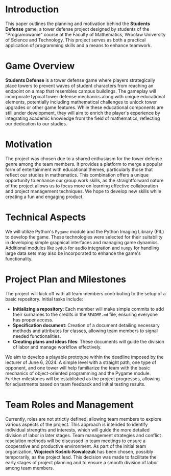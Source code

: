 # Introduction

This paper outlines the planning and motivation behind the **Students Defense** game, a tower defense project designed by students of the "Programowanie" course at the Faculty of Mathematics, Wrocław University of Science and Technology. This project serves as both a practical application of programming skills and a means to enhance teamwork.

# Game Overview

**Students Defense** is a tower defense game where players strategically place towers to prevent waves of student characters from reaching an endpoint on a map that resembles campus buildings. The gameplay will incorporate typical tower defense mechanics along with unique educational elements, potentially including mathematical challenges to unlock tower upgrades or other game features. While these educational components are still under development, they will aim to enrich the player's experience by integrating academic knowledge from the field of mathematics, reflecting our dedication to our studies.

# Motivation

The project was chosen due to a shared enthusiasm for the tower defense genre among the team members. It provides a platform to merge a popular form of entertainment with educational themes, particularly those that reflect our studies in mathematics. This combination offers a unique opportunity to enhance our group work skills, as the straightforward nature of the project allows us to focus more on learning effective collaboration and project management techniques. We hope to develop new skills while creating a fun and engaging product.

# Technical Aspects

We will utilize Python's `Pygame` module and the Python Imaging Library (PIL) to develop the game. These technologies were selected for their suitability in developing simple graphical interfaces and managing game dynamics. Additional modules like `pydub` for audio integration and `numpy` for handling large data sets may also be incorporated to enhance the game's functionality.

# Project Plan and Milestones

The project will kick off with all team members contributing to the setup of a basic repository. Initial tasks include:

- **Initializing a repository**: Each member will make simple commits to add their surnames to the credits in the `README.md` file, ensuring everyone has proper access.
- **Specification document**: Creation of a document detailing necessary methods and attributes for classes, allowing team members to signal needed functionalities.
- **Creating plans and ideas files**: These documents will guide the division of labor and manage workflow effectively.

We aim to develop a playable prototype within the deadline imposed by the lecturer of June 6, 2024. A simple level with a straight path, one type of opponent, and one tower will help familiarize the team with the basic mechanics of object-oriented programming and the Pygame module. Further milestones will be established as the project progresses, allowing for adjustments based on team feedback and initial testing results.

# Team Roles and Management

Currently, roles are not strictly defined, allowing team members to explore various aspects of the project. This approach is intended to identify individual strengths and interests, which will guide the more detailed division of labor in later stages. Team management strategies and conflict resolution methods will be discussed in team meetings to ensure a cooperative and productive environment.
As part of the initial team organization, **Wojciech Kośnik-Kowalczuk** has been chosen, possibly temporarily, as the project lead. This decision was made to facilitate the early stages of project planning and to ensure a smooth division of labor among team members.
